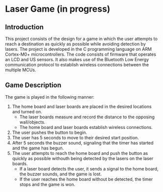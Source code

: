 # Laser Game (in progress)

## Introduction
This project consists of the design for a game in which the user attempts to reach a destination as quickly as possible while avoiding detection by lasers. The project is developed in the C programming language on ARM Cortex-M0+ microcontrollers. The code consists of firmware that operates an LCD and US sensors. It also makes use of the Bluetooth Low Energy communication protocol to establish wireless connections between the multiple MCUs.

## Game Description
The game is played in the following manner:
1. The home board and laser boards are placed in the desired locations and turned on.
   - The laser boards measure and record the distance to the opposing wall/objects.
   - The home board and laser boards establish wireless connections.
4. The user pushes the button to begin.
5. The user has 5 seconds to move to their desired start position.
6. After 5 seconds the buzzer sound, signaling that the timer has started and the game has begun.
7. The user attempts to reach the home board and push the button as quickly as possible withouth being detected by the lasers on the laser boards.
   - If a laser board detects the user, it sends a signal to the home board, the buzzer sounds, and the game is lost.
   - If the user reaches the home board without be detected, the timer stops and the game is won.
